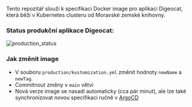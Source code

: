 Tento repozitář slouží k specifikaci Docker image pro aplikaci Digeocat, která běží v Kubernetes clusteru od Moravské zemské knihovny.

### Status produkční aplikace Digeocat:
![production_status](https://argocd.osdd.mzk.cz/api/badge?name=vdc-digeocat-prod&showAppName=true&keepFullRevision=true&width=600)

### Jak změnit image
- V souboru `production/kustomization.yml` změnit hodnoty `newName` a `newTag`. 
- Commitnout změny v `main` větvi
- Nová verze image se nasadí automaticky (cca pár minut), ale lze také synchronizovat novou specifikaci ručně v [ArgoCD](argocd.osdd.mzk.cz) 
